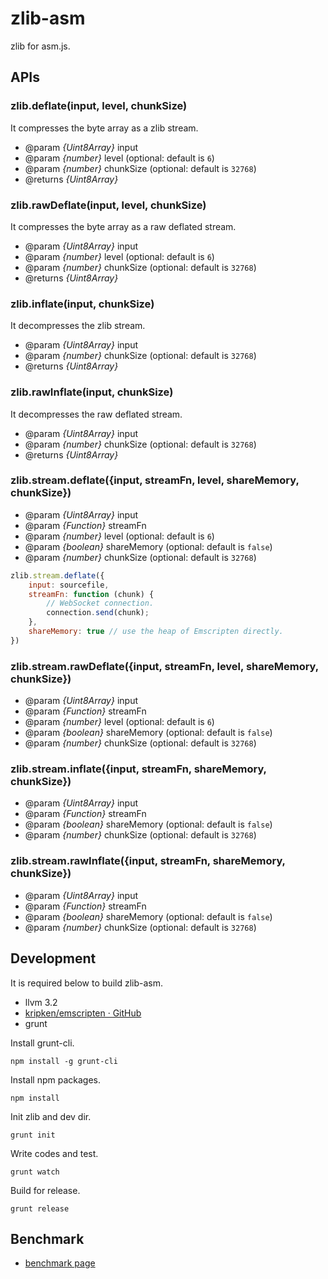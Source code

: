 # zlib-asm

zlib for asm.js.

## APIs

### zlib.deflate(input, level, chunkSize)

It compresses the byte array as a zlib stream.

* @param *{Uint8Array}* input
* @param *{number}* level (optional: default is `6`)
* @param *{number}* chunkSize (optional: default is `32768`)
* @returns *{Uint8Array}*

### zlib.rawDeflate(input, level, chunkSize)

It compresses the byte array as a raw deflated stream.

* @param *{Uint8Array}* input
* @param *{number}* level (optional: default is `6`)
* @param *{number}* chunkSize (optional: default is `32768`)
* @returns *{Uint8Array}*

### zlib.inflate(input, chunkSize)

It decompresses the zlib stream.

* @param *{Uint8Array}* input
* @param *{number}* chunkSize (optional: default is `32768`)
* @returns *{Uint8Array}*



### zlib.rawInflate(input, chunkSize)

It decompresses the raw deflated stream.

* @param *{Uint8Array}* input
* @param *{number}* chunkSize (optional: default is `32768`)
* @returns *{Uint8Array}*

### zlib.stream.deflate({input, streamFn, level, shareMemory, chunkSize})

* @param *{Uint8Array}* input
* @param *{Function}* streamFn
* @param *{number}* level (optional: default is `6`)
* @param *{boolean}* shareMemory (optional: default is `false`)
* @param *{number}* chunkSize (optional: default is `32768`)

```js
zlib.stream.deflate({
    input: sourcefile,
    streamFn: function (chunk) {
        // WebSocket connection.
        connection.send(chunk);
    },
    shareMemory: true // use the heap of Emscripten directly.
})
```

### zlib.stream.rawDeflate({input, streamFn, level, shareMemory, chunkSize})

* @param *{Uint8Array}* input
* @param *{Function}* streamFn
* @param *{number}* level (optional: default is `6`)
* @param *{boolean}* shareMemory (optional: default is `false`)
* @param *{number}* chunkSize (optional: default is `32768`)

### zlib.stream.inflate({input, streamFn, shareMemory, chunkSize})

* @param *{Uint8Array}* input
* @param *{Function}* streamFn
* @param *{boolean}* shareMemory (optional: default is `false`)
* @param *{number}* chunkSize (optional: default is `32768`)

### zlib.stream.rawInflate({input, streamFn, shareMemory, chunkSize})

* @param *{Uint8Array}* input
* @param *{Function}* streamFn
* @param *{boolean}* shareMemory (optional: default is `false`)
* @param *{number}* chunkSize (optional: default is `32768`)

## Development

It is required below to build zlib-asm.

* llvm 3.2
* [kripken/emscripten · GitHub](https://github.com/kripken/emscripten)
* grunt


Install grunt-cli.

```
npm install -g grunt-cli
```

Install npm packages.

```
npm install
```

Init zlib and dev dir.

```
grunt init
```

Write codes and test.

```
grunt watch
```

Build for release.

```
grunt release
```

## Benchmark

* [benchmark page](http://ukyo.github.io/zlib-asm/bench)
